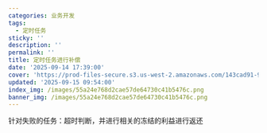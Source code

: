 ```yaml
---
categories: 业务开发
tags:
  - 定时任务
sticky: ''
description: ''
permalink: ''
title: 定时任务进行补偿
date: '2025-09-14 17:39:00'
cover: 'https://prod-files-secure.s3.us-west-2.amazonaws.com/143cad91-961b-48b0-82dc-78fbb6eb5abe/ee454bf5-11f1-4fcb-b59c-c80ea92cad25/79203675_p0.png?X-Amz-Algorithm=AWS4-HMAC-SHA256&X-Amz-Content-Sha256=UNSIGNED-PAYLOAD&X-Amz-Credential=ASIAZI2LB4665R4QFUCH%2F20250917%2Fus-west-2%2Fs3%2Faws4_request&X-Amz-Date=20250917T180047Z&X-Amz-Expires=3600&X-Amz-Security-Token=IQoJb3JpZ2luX2VjEDEaCXVzLXdlc3QtMiJHMEUCIGh93wd4EAyu2NZ%2FuzSAsqOBXiLeQVn4NQrVwDmBIHYwAiEAvEkSbIXHbRAESOwPNAGoIyXBqaawXeG2hUhxp20dgiQqiAQIqv%2F%2F%2F%2F%2F%2F%2F%2F%2F%2FARAAGgw2Mzc0MjMxODM4MDUiDIXpRCG1Xz62nrPdRircA2esSEc3zhq%2F%2BxJpBZU8CQYl3FNFC%2BaXN0Rrwf6WuAJ2qvDLVGUZoKIsjWv5%2FaTle%2B%2FcDBqbCMc%2FThKQ%2BdReMJrss2wpGLI7it%2FmQKU31zQ9Gso3G%2FBYA4CmrWJcR0GjfbuNSJASrzK81IgadyaTtblkhVXTAhFmFf2jLBhKA0wTebHPl9yxf8xwKhHXMi%2FelSsl2UU5%2BmwwPw1%2FeQNWEnqSp1G6FWdVcSujjkIFytsLDrfOkTLrEqq%2BuQn8ahuRSdxP9JQsLleB0rhiwOLsAE2Kxlj0L6OXtfB9I9u698fL02fYPqlEat28noV%2BSeaRIeuCKoXKz%2BIskUl6NWMcDgorXJQgOzCcQFirFNdSseV6jNSt1p%2BE%2B5eU2Jm34111vpl2h%2BniNAYZ1cR3%2F4HA5LwfQ8u9wcUsCMUYQNECKMli%2BHGDxabrFKPPL6OMq%2BNsgBpGeWqaBJO9UrkYyxhY3oHYpi8eRZJxxKx7tsabYA9rzg9I8mKBVlL4FPP7TU6RIkTNEVWzuaMPs2ezKWg4JvBYNdgJngW7yDyiV4LF%2BjyJOdJV4LbgV9XAkYUL4Z9RA6BRELvGCnE%2FyJF7lKp93H9upWUAmSNfHZcuAMrnBcHhBqoVsgE74VkYrPu0MJnZq8YGOqUBfMvhRww0LLsLfWGocs1f64j6jG26g0j1vTriZr7cm8TdIztZzsAepy%2F8ZC0ClHkKDkdA%2Bu3hUqZW3iDk0OSXfd%2BjEBsOlOHY%2Bg%2B2RRPsa9ZB%2B3rcJPO0%2FjIQRuRNyxo7tMqEVvkcvxDWZBV97z8dLueRUkC3t507iA4UjONJyPv9ofP0pa5JBgVCgDfCXWnVT7JfYMQelu2MqUKtpEY7WLpWAF8y&X-Amz-Signature=4a3baf88c8bba589911f0fcd0e6b34f4699a7de9a02b6e7c70f0ecbefa940c09&X-Amz-SignedHeaders=host&x-amz-checksum-mode=ENABLED&x-id=GetObject'
updated: '2025-09-15 09:54:00'
index_img: /images/55a24e768d2cae57de64730c41b5476c.png
banner_img: /images/55a24e768d2cae57de64730c41b5476c.png
---
```


针对失败的任务：超时判断，并进行相关的冻结的利益进行返还

